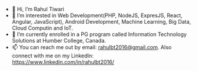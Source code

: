 - 👋 Hi, I’m Rahul Tiwari
- 👀 I’m interested in Web Development(PHP, NodeJS, ExpresJS, React, Angular, JavaScript), Android Development, Machine Learning, Big Data, Cloud Computin and IoT.
- 🌱 I’m currently enrolled in a PG program called Information Technology Solutions at Humber College, Canada.
- 📫 You can reach me out by email: rahulbt2016@gmail.com. Also connect with me on my LinkedIn: https://www.linkedin.com/in/rahulbt2016/

<!---
rahulbt2016/rahulbt2016 is a ✨ special ✨ repository because its `README.md` (this file) appears on your GitHub profile.
You can click the Preview link to take a look at your changes.
--->
